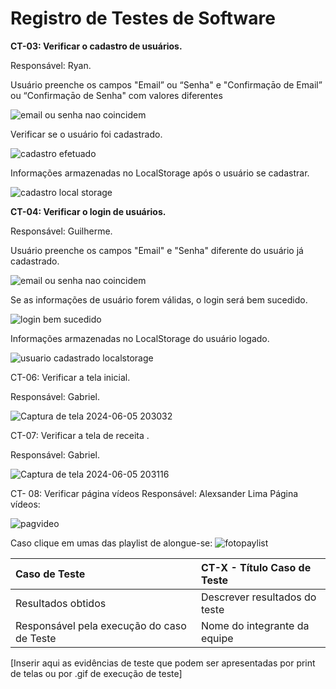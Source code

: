 # Registro de Testes de Software





**CT-03: Verificar o cadastro de usuários.**

Responsável: Ryan.

Usuário preenche os campos "Email” ou “Senha" e "Confirmaçāo de Email” ou “Confirmaçāo de Senha" com valores diferentes

![email ou senha nao coincidem](https://github.com/ICEI-PUC-Minas-PMV-ADS/pmv-ads-2024-1-e1-proj-web-t14-health-web/assets/166670130/01c5142a-0099-4cbc-8f04-6fd6ffe28d2b)

Verificar se o usuário foi cadastrado.

![cadastro efetuado](https://github.com/ICEI-PUC-Minas-PMV-ADS/pmv-ads-2024-1-e1-proj-web-t14-health-web/assets/166670130/247106fa-11d6-4b94-ad91-bd0617436acc)

Informações armazenadas no LocalStorage após o usuário se cadastrar.

![cadastro local storage](https://github.com/ICEI-PUC-Minas-PMV-ADS/pmv-ads-2024-1-e1-proj-web-t14-health-web/assets/166670130/32491e9b-fe16-40e8-886b-d779d0e69696)

**CT-04: Verificar o login de usuários.**

Responsável: Guilherme.

Usuário preenche os campos "Email" e "Senha" diferente do usuário já cadastrado.

![email ou senha nao coincidem](https://github.com/ICEI-PUC-Minas-PMV-ADS/pmv-ads-2024-1-e1-proj-web-t14-health-web/assets/166670130/1e48986a-33f9-40e0-8f63-a8b9797f1b07)

Se as informações de usuário forem válidas, o login será bem sucedido.

![login bem sucedido](https://github.com/ICEI-PUC-Minas-PMV-ADS/pmv-ads-2024-1-e1-proj-web-t14-health-web/assets/166670130/613195b6-8e15-4879-87dd-acfa31194b6e)

Informações armazenadas no LocalStorage do usuário logado.

![usuario cadastrado localstorage](https://github.com/ICEI-PUC-Minas-PMV-ADS/pmv-ads-2024-1-e1-proj-web-t14-health-web/assets/166670130/b7499bc3-a8f0-4a1d-96dc-30ced43848e2)


CT-06: Verificar a tela inicial.

Responsável: Gabriel.

![Captura de tela 2024-06-05 203032](https://github.com/ICEI-PUC-Minas-PMV-ADS/pmv-ads-2024-1-e1-proj-web-t14-health-web/assets/167947707/b845244f-3118-45ea-8758-1735c198c5ec)

CT-07: Verificar a tela de receita  .

Responsável: Gabriel.


![Captura de tela 2024-06-05 203116](https://github.com/ICEI-PUC-Minas-PMV-ADS/pmv-ads-2024-1-e1-proj-web-t14-health-web/assets/167947707/65f56cfa-8058-4c52-b3cb-8ab7ad961936)

CT- 08: Verificar página vídeos
Responsável: Alexsander Lima
Página vídeos:

![pagvideo](https://github.com/ICEI-PUC-Minas-PMV-ADS/pmv-ads-2024-1-e1-proj-web-t14-health-web/assets/163153963/6eef3138-86c1-43e8-86e6-c277ca5c9f3d)

Caso clique em umas das playlist de alongue-se:
![fotopaylist](https://github.com/ICEI-PUC-Minas-PMV-ADS/pmv-ads-2024-1-e1-proj-web-t14-health-web/assets/163153963/610372bc-8b88-4901-96d0-fd13a0860fc6)



|Caso de Teste    | CT-X - Título Caso de Teste |
|:---|:---|
| Resultados obtidos | Descrever resultados do teste  |
| Responsável pela execução do caso de Teste | Nome do integrante da equipe |

[Inserir aqui as evidências de teste que podem ser apresentadas por print de telas ou por .gif de execução de teste]
